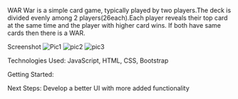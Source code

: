 WAR
War is a simple card game, typically played by two players.The deck is divided evenly among 2 players(26each).Each player reveals their top card at the same time and the player with higher card wins. If both have same cards then there is a WAR.

Screenshot
![Pic1](https://user-images.githubusercontent.com/49971981/163440199-19a064fc-35ea-4d32-9539-619b0c0f4602.png)
![pic2](https://user-images.githubusercontent.com/49971981/163440222-870750f1-1458-4f2c-b18c-1b486107b07e.png)
![pic3](https://user-images.githubusercontent.com/49971981/163440276-be9939c2-7f7e-4b1f-817f-ba685bbcde34.png)


Technologies Used:
JavaScript, HTML, CSS, Bootstrap

Getting Started:

Next Steps:
Develop a better UI with more added functionality
